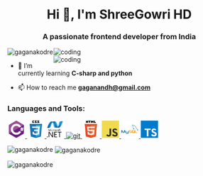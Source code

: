 
<h1 align="center">Hi 👋, I'm ShreeGowri HD</h1>
<h3 align="center">A passionate frontend developer from India</h3>
<img src="https://i.gifer.com/JXA0.gif" alt="coding" align="right"width="400 align=right">
<img src="https://mir-s3-cdn-cf.behance.net/project_modules/disp/39305540757277.578c758b80108.gif" alt="coding" align="right"width="400 margin-left=20px">

<p align="left"> <img src="https://komarev.com/ghpvc/?username=gaganakodre&label=Profile%20views&color=0e75b6&style=flat" alt="gaganakodre" /> </p>

- 🌱 I’m currently learning **C-sharp and python**

- 📫 How to reach me **gaganandh@gmail.com**


<p align="left">
</p>

<h3 align="left">Languages and Tools:</h3>
<p align="left"> <a href="https://www.w3schools.com/cs/" target="_blank" rel="noreferrer"> <img src="https://raw.githubusercontent.com/devicons/devicon/master/icons/csharp/csharp-original.svg" alt="csharp" width="40" height="40"/> </a> <a href="https://www.w3schools.com/css/" target="_blank" rel="noreferrer"> <img src="https://raw.githubusercontent.com/devicons/devicon/master/icons/css3/css3-original-wordmark.svg" alt="css3" width="40" height="40"/> </a> <a href="https://dotnet.microsoft.com/" target="_blank" rel="noreferrer"> <img src="https://raw.githubusercontent.com/devicons/devicon/master/icons/dot-net/dot-net-original-wordmark.svg" alt="dotnet" width="40" height="40"/> </a> <a href="https://git-scm.com/" target="_blank" rel="noreferrer"> <img src="https://www.vectorlogo.zone/logos/git-scm/git-scm-icon.svg" alt="git" width="40" height="40"/> </a> <a href="https://www.w3.org/html/" target="_blank" rel="noreferrer"> <img src="https://raw.githubusercontent.com/devicons/devicon/master/icons/html5/html5-original-wordmark.svg" alt="html5" width="40" height="40"/> </a> <a href="https://developer.mozilla.org/en-US/docs/Web/JavaScript" target="_blank" rel="noreferrer"> <img src="https://raw.githubusercontent.com/devicons/devicon/master/icons/javascript/javascript-original.svg" alt="javascript" width="40" height="40"/> </a> <a href="https://www.mysql.com/" target="_blank" rel="noreferrer"> <img src="https://raw.githubusercontent.com/devicons/devicon/master/icons/mysql/mysql-original-wordmark.svg" alt="mysql" width="40" height="40"/> </a> <a href="https://www.typescriptlang.org/" target="_blank" rel="noreferrer"> <img src="https://raw.githubusercontent.com/devicons/devicon/master/icons/typescript/typescript-original.svg" alt="typescript" width="40" height="40"/> </a> </p>

<p><img align="left" src="https://github-readme-stats.vercel.app/api/top-langs?username=gaganakodre&show_icons=true&locale=en&layout=compact" alt="gaganakodre" /></p>

<p>&nbsp;<img align="center" src="https://github-readme-stats.vercel.app/api?username=gaganakodre&show_icons=true&locale=en" alt="gaganakodre" /></p>

<p><img align="center" src="https://github-readme-streak-stats.herokuapp.com/?user=gaganakodre&" alt="gaganakodre" /></p>

